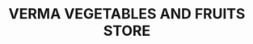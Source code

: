 ---
title: "VERMA VEGETABLES AND FRUITS STORE"
url: /raipur/verma-vegetables-and-fruits-store/
shop: Supermarkt
---